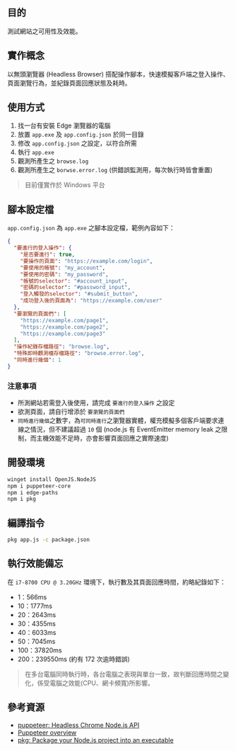 
## 目的

測試網站之可用性及效能。

## 實作概念

以無頭瀏覽器 (Headless Browser) 搭配操作腳本，快速模擬客戶端之登入操作、頁面瀏覽行為，並紀錄頁面回應狀態及耗時。  

## 使用方式

1. 找一台有安裝 Edge 瀏覽器的電腦
1. 放置 `app.exe` 及 `app.config.json` 於同一目錄
1. 修改 `app.config.json` 之設定，以符合所需
1. 執行 `app.exe` 
1. 觀測所產生之 `browse.log` 
1. 觀測所產生之 `borwse.error.log` (供錯誤監測用，每次執行時皆會重置)

> 目前僅實作於 Windows 平台

## 腳本設定檔

`app.config.json` 為 `app.exe` 之腳本設定檔，範例內容如下：

```json
{
  "要進行的登入操作": {
    "是否要進行": true,
    "要操作的頁面": "https://example.com/login",
    "要使用的帳號": "my_account",
    "要使用的密碼": "my_password",
    "帳號的selector": "#account_input",
    "密碼的selector": "#password_input",
    "登入觸發的selector": "#submit_button",
    "成功登入後的頁面為": "https://example.com/user"
  },
  "要瀏覽的頁面們": [
    "https://example.com/page1",
    "https://example.com/page2",
    "https://example.com/page3"
  ],
  "操作紀錄存檔路徑": "browse.log",
  "特殊即時觀測檔存檔路徑": "browse.error.log",
  "同時進行幾個": 1
}
```

### 注意事項

- 所測網站若需登入後使用，請完成 `要進行的登入操作` 之設定
- 欲測頁面，請自行增添於 `要瀏覽的頁面們`
- `同時進行幾個`之數字，為`可同時進行`之瀏覽器實體，權充模擬多個客戶端要求連線之情況，但不建議超過 `10` 個 (node.js 有 EventEmitter memory leak 之限制，而主機效能不足時，亦會影響頁面回應之實際速度)

## 開發環境

```ps
winget install OpenJS.NodeJS
npm i puppeteer-core
npm i edge-paths
npm i pkg
```

## 編譯指令

```bash
pkg app.js -c package.json
```

## 執行效能備忘

在 `i7-8700 CPU @ 3.20GHz` 環境下，執行數及其頁面回應時間，約略紀錄如下：
- 1：566ms 
- 10：1777ms
- 20：2643ms
- 30：4355ms
- 40：6033ms
- 50：7045ms
- 100：37820ms
- 200：239550ms (約有 172 次逾時錯誤)

> 在多台電腦同時執行時，各台電腦之表現與單台一致，故判斷回應時間之變化，係受電腦之效能(CPU、網卡頻寬)所影響。


## 參考資源

- [puppeteer: Headless Chrome Node.js API](https://github.com/puppeteer/puppeteer)
- [Puppeteer overview](https://learn.microsoft.com/en-us/microsoft-edge/puppeteer/)
- [pkg: Package your Node.js project into an executable](https://github.com/vercel/pkg)